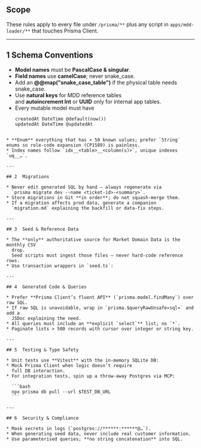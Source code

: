 ## Scope

These rules apply to every file under `/prisma/**` plus any script in
`apps/mdd-loader/**` that touches Prisma Client.

---

## 1 Schema Conventions

- **Model names** must be **PascalCase & singular**.
- **Field names** use **camelCase**; never snake_case.
- Add an **@@map("snake_case_table")** if the physical table needs snake_case.
- Use **natural keys** for MDD reference tables  
  and **autoincrement Int** or **UUID** only for internal app tables.
- Every mutable model must have
  ```prisma
  createdAt DateTime @default(now())
  updatedAt DateTime @updatedAt
  ```

````

* **Enum** everything that has < 50 known values; prefer `String` enums so role-code expansion (CP1589) is painless.
* Index names follow `idx__<table>__<column(s)>`, unique indexes `uq__…`.

---

## 2  Migrations

* Never edit generated SQL by hand – always regenerate via
  `prisma migrate dev --name <ticket-id>-<summary>`.
* Store migrations in Git **in order**; do not squash-merge them.
* If a migration affects prod data, generate a companion
  `migration.md` explaining the backfill or data-fix steps.

---

## 3  Seed & Reference Data

* The **only** authoritative source for Market Domain Data is the monthly CSV
  drop.
  Seed scripts must ingest those files – never hard-code reference rows.
* Use transaction wrappers in `seed.ts`:

---

## 4  Generated Code & Queries

* Prefer **Prisma Client’s fluent API** (`prisma.model.findMany`) over raw SQL.
* If raw SQL is unavoidable, wrap in `prisma.$queryRawUnsafe«sql»` and add a
  JSDoc explaining the need.
* All queries must include an **explicit `select`** list; no `*`.
* Paginate lists > 500 records with cursor over integer or string key.

---

## 5  Testing & Type Safety

* Unit tests use **Vitest** with the in-memory SQLite DB:
* Mock Prisma Client when logic doesn’t require
  full DB interaction.
* For integration tests, spin up a throw-away Postgres via MCP:

  ```bash
  npx prisma db pull --url $TEST_DB_URL
  ```

---

## 6  Security & Compliance

* Mask secrets in logs (`postgres://******:******@…`).
* When generating seed data, never include real customer information.
* Use parameterised queries; **no string concatenation** into SQL.
````
